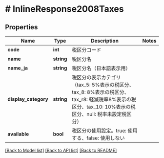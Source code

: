 # # InlineResponse2008Taxes

## Properties

Name | Type | Description | Notes
------------ | ------------- | ------------- | -------------
**code** | **int** | 税区分コード |
**name** | **string** | 税区分名 |
**name_ja** | **string** | 税区分名（日本語表示用） |
**display_category** | **string** | 税区分の表示カテゴリ（tax_5: 5%表示の税区分、tax_8: 8%表示の税区分、tax_r8: 軽減税率8%表示の税区分、tax_10: 10%表示の税区分、null: 税率未設定税区分） |
**available** | **bool** | 税区分の使用設定。true: 使用する、false: 使用しない |

[[Back to Model list]](../../README.md#models) [[Back to API list]](../../README.md#endpoints) [[Back to README]](../../README.md)
